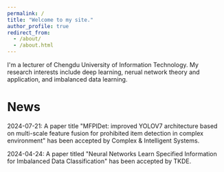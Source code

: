 ```yaml
---
permalink: /
title: "Welcome to my site."
author_profile: true
redirect_from: 
  - /about/
  - /about.html
---
```


I'm a lecturer of Chengdu University of Information Technology. My research interests include deep learning, nerual network theory and application, and imbalanced data learning.

# News
2024-07-21: A paper title "MFPIDet: improved YOLOV7 architecture based on multi-scale feature fusion for prohibited item detection in complex environment" has been accepted by Complex & Intelligent Systems.

2024-04-24: A paper titled "Neural Networks Learn Specified Information for Imbalanced Data Classification" has been accepted by TKDE.
